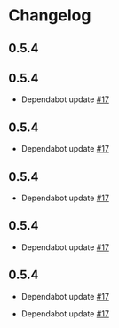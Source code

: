 # Changelog
## 0.5.4
## 0.5.4
  * Dependabot update [#17](https://github.com/singer-io/tap-wootric/pull/17)

## 0.5.4
  * Dependabot update [#17](https://github.com/singer-io/tap-wootric/pull/17)

## 0.5.4
  * Dependabot update [#17](https://github.com/singer-io/tap-wootric/pull/17)

## 0.5.4
  * Dependabot update [#17](https://github.com/singer-io/tap-wootric/pull/17)

## 0.5.4
  * Dependabot update [#17](https://github.com/singer-io/tap-wootric/pull/17)

  * Dependabot update [#17](https://github.com/singer-io/tap-wootric/pull/17)